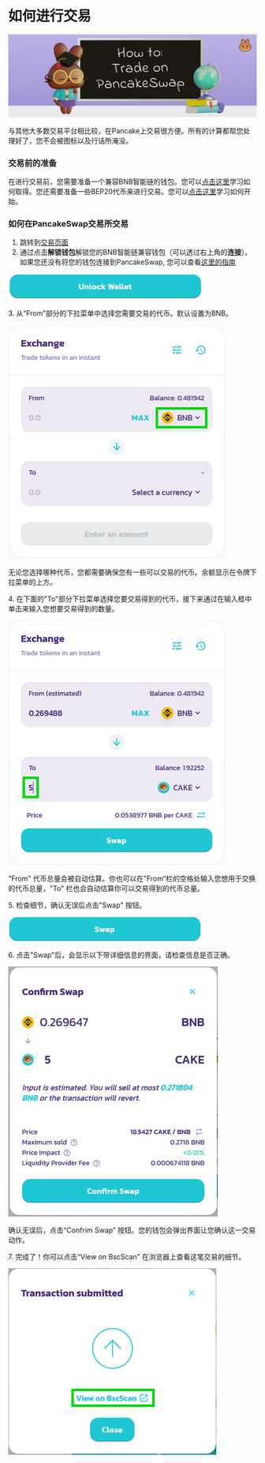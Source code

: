 # 如何进行交易

![](../../.gitbook/assets/how-to-trade-on-pancakeswap-header.png)

与其他大多数交易平台相比较，在Pancake上交易很方便。所有的计算都帮您处理好了，您不会被图标以及行话所淹没。

### 交易前的准备

在进行交易前，您需要准备一个兼容BNB智能链的钱包。您可以[点击这里](../../get-started/wallet-guide.md)学习如何取得。您还需要准备一些BEP20代币来进行交易。您可以[点击这里](../../get-started/bep20-guide.md)学习如何开始。

### 如何在PancakeSwap交易所交易

1. 跳转到[交易页面](https://pancakeswap.finance/swap#/swap)
2. 通过点击**解锁钱包**解锁您的BNB智能链兼容钱包（可以透过右上角的**连接**）。如果您还没有将您的钱包连接到PancakeSwap, 您可以查看[这里的指南](../../get-started/connection-guide.md)

![](<../../.gitbook/assets/image (205).png>)

&#x20;3\. 从“From”部分的下拉菜单中选择您需要交易的代币。默认设置为BNB。

![](<../../.gitbook/assets/image (1) (1).png>)

无论您选择哪种代币，您都需要确保您有一些可以交易的代币。余额显示在令牌下拉菜单的上方。

4\. 在下面的"To"部分下拉菜单选择您要交易得到的代币，接下来通过在输入框中单击来输入您想要交易得到的数量。

![](<../../.gitbook/assets/image (3) (1).png>)

“From" 代币总量会被自动估算。你也可以在"From“栏的空格处输入您想用于交换的代币总量，"To" 栏也会自动估算你可以交易得到的代币总量。

5\. 检查细节，确认无误后点击"Swap" 按钮。

![](<../../.gitbook/assets/image (4) (1).png>)

6\. 点击"Swap"后，会显示以下带详细信息的界面，请检查信息是否正确。

![](<../../.gitbook/assets/image (5) (1).png>)

确认无误后，点击“Confrim Swap” 按钮。您的钱包会弹出界面让您确认这一交易动作。

7\. 完成了！你可以点击“View on BscScan” 在浏览器上查看这笔交易的细节。

![](<../../.gitbook/assets/image (6).png>)
